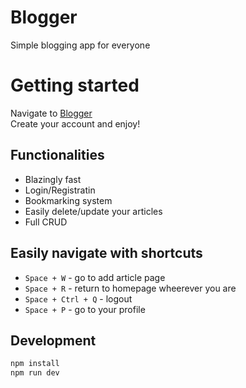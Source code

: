 # Blogger
Simple blogging app for everyone

# Getting started
Navigate to [Blogger](https://morning-retreat-72840.herokuapp.com/)\
Create your account and enjoy!

## Functionalities
* Blazingly fast
* Login/Registratin
* Bookmarking system
* Easily delete/update your articles
* Full CRUD

## Easily navigate with shortcuts
* `Space + W` - go to add article page
* `Space + R` - return to homepage wheerever you are
* `Space + Ctrl + Q` - logout
* `Space + P` - go to your profile

## Development
```javascript
npm install
npm run dev
```
